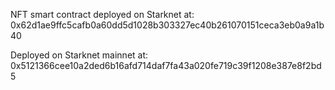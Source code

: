 NFT smart contract deployed on Starknet at: 0x62d1ae9ffc5cafb0a60dd5d1028b303327ec40b261070151ceca3eb0a9a1b40

Deployed on Starknet mainnet at: 0x5121366cee10a2ded6b16afd714daf7fa43a020fe719c39f1208e387e8f2bd5